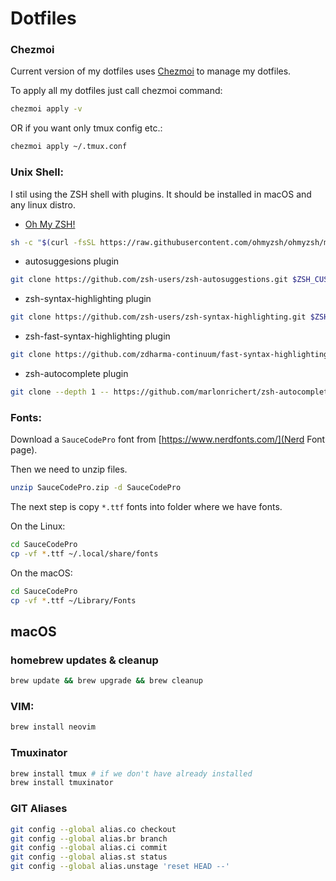 # Dotfiles

### Chezmoi
Current version of my dotfiles uses [Chezmoi](https://www.chezmoi.io/) to manage my dotfiles.

To apply all my dotfiles just call chezmoi command:

```bash
chezmoi apply -v
```

OR if you want only tmux config etc.:
```bash
chezmoi apply ~/.tmux.conf
```

### Unix Shell:
 I stil using the ZSH shell with plugins. It should be installed in macOS and any linux distro.
 * [Oh My ZSH!](https://ohmyz.sh/)
 ```bash
 sh -c "$(curl -fsSL https://raw.githubusercontent.com/ohmyzsh/ohmyzsh/master/tools/install.sh)"
 ```

 * autosuggesions plugin
 ```bash
 git clone https://github.com/zsh-users/zsh-autosuggestions.git $ZSH_CUSTOM/plugins/zsh-autosuggestions
 ```
 * zsh-syntax-highlighting plugin
 ```bash
 git clone https://github.com/zsh-users/zsh-syntax-highlighting.git $ZSH_CUSTOM/plugins/zsh-syntax-highlighting
 ```
 * zsh-fast-syntax-highlighting plugin
 ```bash
 git clone https://github.com/zdharma-continuum/fast-syntax-highlighting.git ${ZSH_CUSTOM:-$HOME/.oh-my-zsh/custom}/plugins/fast-syntax-highlighting
 ```
 * zsh-autocomplete plugin
 ```bash
 git clone --depth 1 -- https://github.com/marlonrichert/zsh-autocomplete.git $ZSH_CUSTOM/plugins/zsh-autocomplete
 ```

### Fonts:
Download a `SauceCodePro` font from [https://www.nerdfonts.com/](Nerd Font page).

Then we need to unzip files.
```bash
unzip SauceCodePro.zip -d SauceCodePro
```
The next step is copy `*.ttf` fonts into folder where we have fonts.

On the Linux:
```bash
cd SauceCodePro
cp -vf *.ttf ~/.local/share/fonts
```

On the macOS:
```bash
cd SauceCodePro
cp -vf *.ttf ~/Library/Fonts
```

## macOS
### homebrew updates & cleanup
```bash
brew update && brew upgrade && brew cleanup
```

### VIM:
```bash
brew install neovim
```

### Tmuxinator
```bash
brew install tmux # if we don't have already installed
brew install tmuxinator
```

### GIT Aliases
```bash
git config --global alias.co checkout
git config --global alias.br branch
git config --global alias.ci commit
git config --global alias.st status
git config --global alias.unstage 'reset HEAD --'
```

